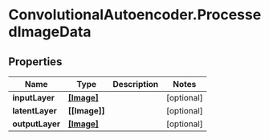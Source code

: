 # ConvolutionalAutoencoder.ProcessedImageData

## Properties
Name | Type | Description | Notes
------------ | ------------- | ------------- | -------------
**inputLayer** | [**[Image]**](Image.md) |  | [optional] 
**latentLayer** | **[[Image]]** |  | [optional] 
**outputLayer** | [**[Image]**](Image.md) |  | [optional] 


